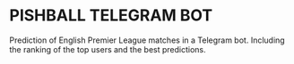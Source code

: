 # PISHBALL TELEGRAM BOT
Prediction of English Premier League matches in a Telegram bot.
Including the ranking of the top users and the best predictions.
